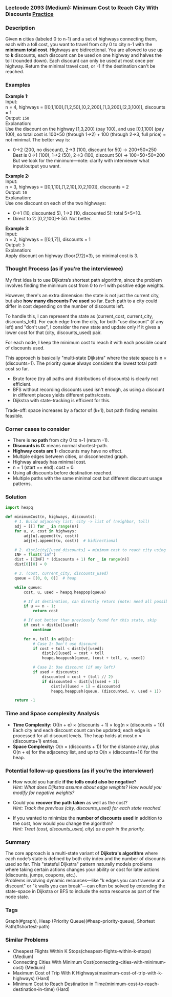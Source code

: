 ### Leetcode 2093 (Medium): Minimum Cost to Reach City With Discounts [Practice](https://leetcode.com/problems/minimum-cost-to-reach-city-with-discounts)

### Description  
Given **n** cities (labeled 0 to n-1) and a set of highways connecting them, each with a toll cost, you want to travel from city 0 to city n-1 with the **minimum total cost**. Highways are bidirectional. You are allowed to use up to **k** discounts, each discount can be used on one highway and halves the toll (rounded down). Each discount can only be used at most once per highway. Return the minimal travel cost, or -1 if the destination can't be reached.


### Examples  

**Example 1:**  
Input:  
n = 4, highways = [[0,1,100],[1,2,50],[0,2,200],[1,3,200],[2,3,100]], discounts = 1  
Output: `150`  
Explanation:  
Use the discount on the highway [1,3,200] (pay 100), and use [0,1,100] (pay 100), so total cost is 100+50 (through 1→2) + 100 (through 2→3, full price) = not minimal. The better way is:  
- 0→2 (200, no discount), 2→3 (100, discount for 50) → 200+50=250  
Best is 0→1 (100), 1→2 (50), 2→3 (100, discount 50) → 100+50+50=200  
But we look for the minimum—note: clarify with interviewer what input/output you want.

**Example 2:**  
Input:  
n = 3, highways = [[0,1,10],[1,2,10],[0,2,100]], discounts = 2  
Output: `10`  
Explanation:  
Use one discount on each of the two highways:  
- 0→1 (10, discounted 5), 1→2 (10, discounted 5): total 5+5=10.  
- Direct to 2: [0,2,100]-> 50. Not better.

**Example 3:**  
Input:  
n = 2, highways = [[0,1,7]], discounts = 1  
Output: `3`  
Explanation:  
Apply discount on highway (floor(7/2)=3), so minimal cost is 3.


### Thought Process (as if you’re the interviewee)  
My first idea is to use Dijkstra’s shortest path algorithm, since the problem involves finding the minimum cost from 0 to n-1 with positive edge weights.

However, there's an extra dimension: the state is not just the current city, but also **how many discounts I've used** so far. Each path to a city could differ in cost depending on the number of discounts left.

To handle this, I can represent the state as (current_cost, current_city, discounts_left). For each edge from the city, for both "use discount" (if any left) and "don't use", I consider the new state and update only if it gives a lower cost for that (city, discounts_used) pair.

For each node, I keep the minimum cost to reach it with each possible count of discounts used.

This approach is basically "multi-state Dijkstra" where the state space is n × (discounts+1). The priority queue always considers the lowest total path cost so far.

- Brute force (try all paths and distributions of discounts) is clearly not efficient.
- BFS without recording discounts used isn't enough, as using a discount in different places yields different paths/costs.
- Dijkstra with state-tracking is efficient for this.

Trade-off: space increases by a factor of (k+1), but path finding remains feasible.


### Corner cases to consider  
- There is **no path** from city 0 to n-1 (return -1).
- **Discounts is 0:** means normal shortest-path.
- **Highway costs are 1:** discounts may have no effect.
- Multiple edges between cities, or disconnected graph.
- Highway already has minimal cost.
- n = 1 (start == end): cost = 0.
- Using all discounts before destination reached.
- Multiple paths with the same minimal cost but different discount usage patterns.


### Solution

```python
import heapq

def minimumCost(n, highways, discounts):
    # 1. Build adjacency list: city -> list of (neighbor, toll)
    adj = [[] for _ in range(n)]
    for u, v, cost in highways:
        adj[u].append((v, cost))
        adj[v].append((u, cost))  # bidirectional

    # 2. dist[city][used_discounts] = minimum cost to reach city using 'used_discounts' discounts
    INF = float('inf')
    dist = [[INF] * (discounts + 1) for _ in range(n)]
    dist[0][0] = 0

    # 3. (cost, current_city, discounts_used)
    queue = [(0, 0, 0)]  # heap

    while queue:
        cost, u, used = heapq.heappop(queue)

        # If at destination, can directly return (note: need all possible uses, but when popping, minimal cost should come up first)
        if u == n - 1:
            return cost

        # If not better than previously found for this state, skip
        if cost > dist[u][used]:
            continue

        for v, toll in adj[u]:
            # Case 1: Don't use discount
            if cost + toll < dist[v][used]:
                dist[v][used] = cost + toll
                heapq.heappush(queue, (cost + toll, v, used))

            # Case 2: Use discount (if any left)
            if used < discounts:
                discounted = cost + (toll // 2)
                if discounted < dist[v][used + 1]:
                    dist[v][used + 1] = discounted
                    heapq.heappush(queue, (discounted, v, used + 1))

    return -1
```

### Time and Space complexity Analysis  

- **Time Complexity:** O((n + e) × (discounts + 1) × log(n × (discounts + 1)))  
    Each city and each discount count can be updated; each edge is processed for all discount levels. The heap holds at most n × (discounts+1) entries.
- **Space Complexity:** O(n × (discounts + 1)) for the distance array, plus O(n + e) for the adjacency list, and up to O(n × (discounts+1)) for the heap.


### Potential follow-up questions (as if you’re the interviewer)  

- How would you handle **if the tolls could also be negative**?  
  *Hint: What does Dijkstra assume about edge weights? How would you modify for negative weights?*

- Could you **recover the path taken** as well as the cost?  
  *Hint: Track the previous (city, discounts_used) for each state reached.*

- If you wanted to minimize the **number of discounts used** in addition to the cost, how would you change the algorithm?  
  *Hint: Treat (cost, discounts_used, city) as a pair in the priority.*

### Summary

The core approach is a multi-state variant of **Dijkstra's algorithm** where each node’s state is defined by both city index and the number of discounts used so far. This "stateful Dijkstra" pattern naturally models problems where taking certain actions changes your ability or cost for later actions (discounts, jumps, coupons, etc.).  
Problems involving dynamic resources—like "k edges you can traverse at a discount" or "k walls you can break"—can often be solved by extending the state-space in Dijkstra or BFS to include the extra resource as part of the node state.

### Tags
Graph(#graph), Heap (Priority Queue)(#heap-priority-queue), Shortest Path(#shortest-path)

### Similar Problems
- Cheapest Flights Within K Stops(cheapest-flights-within-k-stops) (Medium)
- Connecting Cities With Minimum Cost(connecting-cities-with-minimum-cost) (Medium)
- Maximum Cost of Trip With K Highways(maximum-cost-of-trip-with-k-highways) (Hard)
- Minimum Cost to Reach Destination in Time(minimum-cost-to-reach-destination-in-time) (Hard)